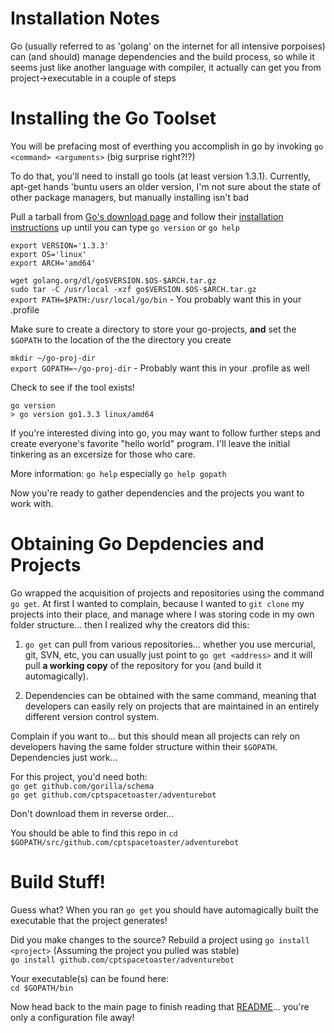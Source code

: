 Installation Notes
========

Go (usually referred to as 'golang' on the internet for all intensive porpoises) can (and should) manage dependencies and the build process, so while it seems just like another language with compiler, it actually can get you from project->executable in a couple of steps

Installing the Go Toolset
========
You will be prefacing most of everthing you accomplish in go by invoking `go <command> <arguments>` (big surprise right?!?)

To do that, you'll need to install go tools (at least version 1.3.1).
Currently, apt-get hands 'buntu users an older version, I'm not sure about the state of other package managers, but manually installing isn't bad

Pull a tarball from [Go's download page](http://golang.org/dl/) and follow their [installation instructions](http://golang.org/doc/install) up until you can type `go version` or `go help`

`export VERSION='1.3.3'`  
`export OS='linux'`  
`export ARCH='amd64'`  

`wget golang.org/dl/go$VERSION.$OS-$ARCH.tar.gz`  
`sudo tar -C /usr/local -xzf go$VERSION.$OS-$ARCH.tar.gz`  
`export PATH=$PATH:/usr/local/go/bin` - You probably want this in your .profile  

Make sure to create a directory to store your go-projects, **and** set the `$GOPATH` to the location of the the directory you create  

`mkdir ~/go-proj-dir`  
`export GOPATH=~/go-proj-dir` - Probably want this in your .profile as well  

Check to see if the tool exists!  

`go version`  
`> go version go1.3.3 linux/amd64`

If you're interested diving into go, you may want to follow further steps and create everyone's favorite "hello world" program.  I'll leave the initial tinkering as an excersize for those who care.

More information: `go help` especially `go help gopath`

Now you're ready to gather dependencies and the projects you want to work with.

Obtaining Go Depdencies and Projects
========
Go wrapped the acquisition of projects and repositories using the command `go get`.  At first I wanted to complain, because I wanted to `git clone` my projects into their place, and manage where I was storing code in my own folder structure... then I realized why the creators did this:

1. `go get` can pull from various repositories... whether you use mercurial, git, SVN, etc, you can usually just point to `go get <address>` and it will pull **a working copy** of the repository for you (and build it automagically).

2. Dependencies can be obtained with the same command, meaning that developers can easily rely on projects that are maintained in an entirely different version control system.

Complain if you want to... but this should mean all projects can rely on developers having the same folder structure within their `$GOPATH`.  Dependencies just work...

For this project, you'd need both:  
`go get github.com/gorilla/schema`  
`go get github.com/cptspacetoaster/adventurebot`  

Don't download them in reverse order...

You should be able to find this repo in
`cd $GOPATH/src/github.com/cptspacetoaster/adventurebot`

Build Stuff!
========
Guess what?  When you ran `go get` you should have automagically built the executable that the project generates!

Did you make changes to the source?  Rebuild a project using `go install <project>` (Assuming the project you pulled was stable)  
`go install github.com/cptspacetoaster/adventurebot`  

Your executable(s) can be found here:  
`cd $GOPATH/bin`  

Now head back to the main page to finish reading that [README](https://github.com/CptSpaceToaster/adventurebot)... you're only a configuration file away!
